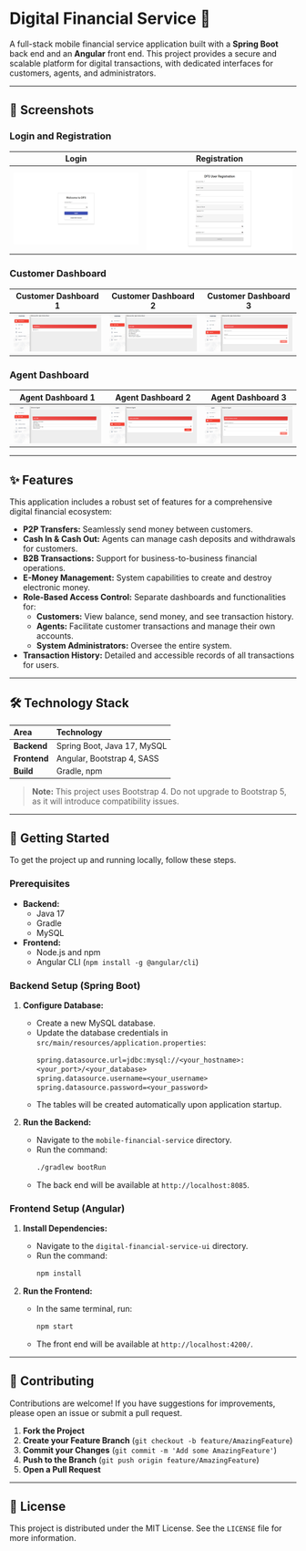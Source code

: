 # Digital Financial Service 💸

[](https://opensource.org/licenses/MIT)

A full-stack mobile financial service application built with a **Spring Boot** back end and an **Angular** front end. This project provides a secure and scalable platform for digital transactions, with dedicated interfaces for customers, agents, and administrators.

-----

## 📸 Screenshots

### Login and Registration

| Login                                     | Registration                                |
| ----------------------------------------- | ------------------------------------------- |
| ![Login Page](screenshots/login_screenshot.png) | ![Registration Page](screenshots/reg_screenshot.png) |

### Customer Dashboard

| Customer Dashboard 1                          | Customer Dashboard 2                          | Customer Dashboard 3                          |
| --------------------------------------------- | --------------------------------------------- | --------------------------------------------- |
| ![Customer Dashboard 1](screenshots/customer1.png) | ![Customer Dashboard 2](screenshots/customer2.png) | ![Customer Dashboard 3](screenshots/customer3.png) |

### Agent Dashboard

| Agent Dashboard 1                       | Agent Dashboard 2                       | Agent Dashboard 3                       |
| --------------------------------------- | --------------------------------------- | --------------------------------------- |
| ![Agent Dashboard 1](screenshots/agent1.png) | ![Agent Dashboard 2](screenshots/agent2.png) | ![Agent Dashboard 3](screenshots/agent3.png) |

-----

## ✨ Features

This application includes a robust set of features for a comprehensive digital financial ecosystem:

  * **P2P Transfers:** Seamlessly send money between customers.
  * **Cash In & Cash Out:** Agents can manage cash deposits and withdrawals for customers.
  * **B2B Transactions:** Support for business-to-business financial operations.
  * **E-Money Management:** System capabilities to create and destroy electronic money.
  * **Role-Based Access Control:** Separate dashboards and functionalities for:
      * **Customers:** View balance, send money, and see transaction history.
      * **Agents:** Facilitate customer transactions and manage their own accounts.
      * **System Administrators:** Oversee the entire system.
  * **Transaction History:** Detailed and accessible records of all transactions for users.

-----

## 🛠️ Technology Stack

| Area | Technology |
| :--- | :--- |
| **Backend** | Spring Boot, Java 17, MySQL |
| **Frontend**| Angular, Bootstrap 4, SASS |
| **Build** | Gradle, npm |

> **Note:** This project uses Bootstrap 4. Do not upgrade to Bootstrap 5, as it will introduce compatibility issues.

-----

## 🚀 Getting Started

To get the project up and running locally, follow these steps.

### Prerequisites

  * **Backend:**
      * Java 17
      * Gradle
      * MySQL
  * **Frontend:**
      * Node.js and npm
      * Angular CLI (`npm install -g @angular/cli`)

### Backend Setup (Spring Boot)

1.  **Configure Database:**

      * Create a new MySQL database.
      * Update the database credentials in `src/main/resources/application.properties`:
        ```properties
        spring.datasource.url=jdbc:mysql://<your_hostname>:<your_port>/<your_database>
        spring.datasource.username=<your_username>
        spring.datasource.password=<your_password>
        ```
      * The tables will be created automatically upon application startup.

2.  **Run the Backend:**

      * Navigate to the `mobile-financial-service` directory.
      * Run the command:
        ```bash
        ./gradlew bootRun
        ```
      * The back end will be available at `http://localhost:8085`.

### Frontend Setup (Angular)

1.  **Install Dependencies:**

      * Navigate to the `digital-financial-service-ui` directory.
      * Run the command:
        ```bash
        npm install
        ```

2.  **Run the Frontend:**

      * In the same terminal, run:
        ```bash
        npm start
        ```
      * The front end will be available at `http://localhost:4200/`.

-----

## 🤝 Contributing

Contributions are welcome\! If you have suggestions for improvements, please open an issue or submit a pull request.

1.  **Fork the Project**
2.  **Create your Feature Branch** (`git checkout -b feature/AmazingFeature`)
3.  **Commit your Changes** (`git commit -m 'Add some AmazingFeature'`)
4.  **Push to the Branch** (`git push origin feature/AmazingFeature`)
5.  **Open a Pull Request**

-----

## 📜 License

This project is distributed under the MIT License. See the `LICENSE` file for more information.